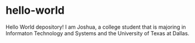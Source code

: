 # hello-world
Hello World depository!
I am Joshua, a college student that is majoring in Informaton Technology and Systems and the University of Texas at Dallas.
